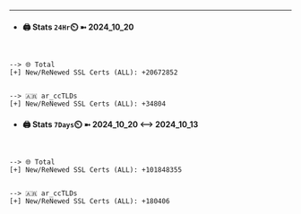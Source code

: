 

---
- #### 🖨️ **Stats** `24Hr`⏲️ ➼ 2024_10_20
```console


--> 🌐 Total
[+] New/ReNewed SSL Certs (ALL): +20672852


--> 🇦🇷 ar_ccTLDs
[+] New/ReNewed SSL Certs (ALL): +34804

```

- #### 🖨️ **Stats** `7Days`⏲️ ➼ 2024_10_20 <--> 2024_10_13
```console


--> 🌐 Total
[+] New/ReNewed SSL Certs (ALL): +101848355


--> 🇦🇷 ar_ccTLDs
[+] New/ReNewed SSL Certs (ALL): +180406

```

